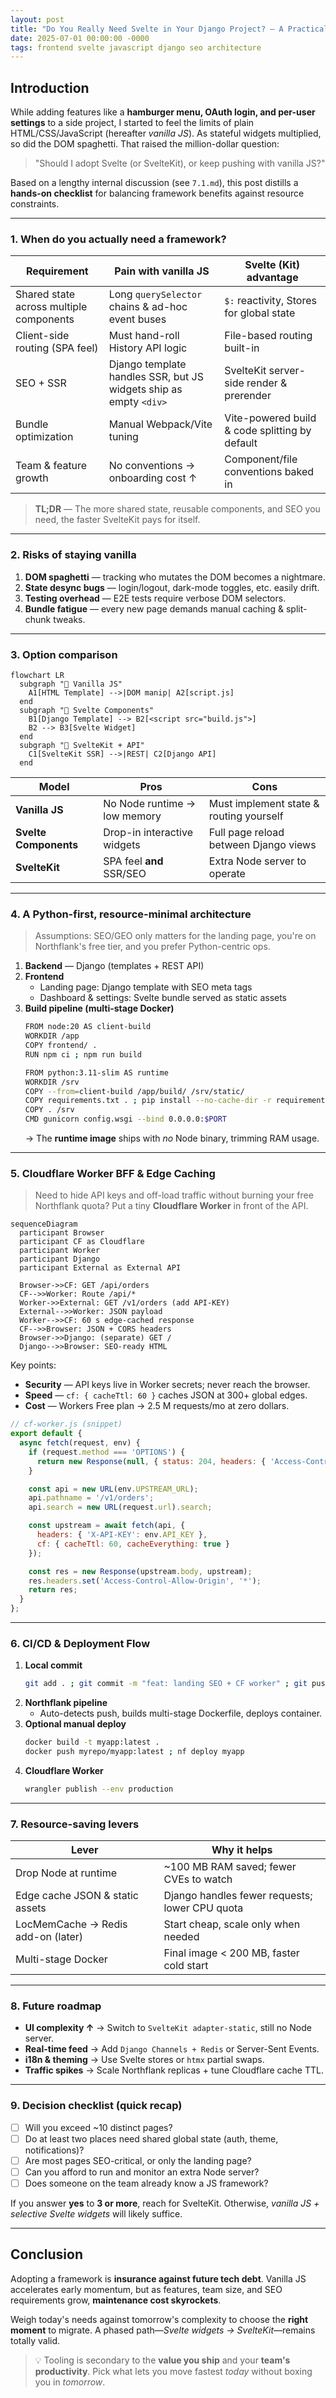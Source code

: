 ```yaml
---
layout: post
title: "Do You Really Need Svelte in Your Django Project? — A Practical Guide to Choosing Between Vanilla JS and Frameworks"
date: 2025-07-01 00:00:00 -0000
tags: frontend svelte javascript django seo architecture
---
```


## Introduction

While adding features like a **hamburger menu, OAuth login, and per-user settings** to a side project, I started to feel the limits of plain HTML/CSS/JavaScript (hereafter *vanilla JS*). As stateful widgets multiplied, so did the DOM spaghetti. That raised the million-dollar question:

> "Should I adopt Svelte (or SvelteKit), or keep pushing with vanilla JS?"

Based on a lengthy internal discussion (see `7.1.md`), this post distills a **hands-on checklist** for balancing framework benefits against resource constraints.

---

### 1. When do you actually need a framework?

| Requirement | Pain with vanilla JS | Svelte (Kit) advantage |
|-------------|----------------------|------------------------|
| Shared state across multiple components | Long `querySelector` chains & ad-hoc event buses | `$:` reactivity, Stores for global state |
| Client-side routing (SPA feel) | Must hand-roll History API logic | File-based routing built-in |
| SEO + SSR | Django template handles SSR, but JS widgets ship as empty `<div>` | SvelteKit server-side render & prerender |
| Bundle optimization | Manual Webpack/Vite tuning | Vite-powered build & code splitting by default |
| Team & feature growth | No conventions → onboarding cost ↑ | Component/file conventions baked in |

> **TL;DR** — The more shared state, reusable components, and SEO you need, the faster SvelteKit pays for itself.

---

### 2. Risks of staying vanilla

1. **DOM spaghetti** — tracking who mutates the DOM becomes a nightmare.
2. **State desync bugs** — login/logout, dark-mode toggles, etc. easily drift.
3. **Testing overhead** — E2E tests require verbose DOM selectors.
4. **Bundle fatigue** — every new page demands manual caching & split-chunk tweaks.

---

### 3. Option comparison

```mermaid
flowchart LR
  subgraph "👟 Vanilla JS"
    A1[HTML Template] -->|DOM manip| A2[script.js]
  end
  subgraph "🧩 Svelte Components"
    B1[Django Template] --> B2[<script src="build.js">]
    B2 --> B3[Svelte Widget]
  end
  subgraph "🚀 SvelteKit + API"
    C1[SvelteKit SSR] -->|REST| C2[Django API]
  end
```

| Model | Pros | Cons |
|-------|------|------|
| **Vanilla JS** | No Node runtime → low memory | Must implement state & routing yourself |
| **Svelte Components** | Drop-in interactive widgets | Full page reload between Django views |
| **SvelteKit** | SPA feel **and** SSR/SEO | Extra Node server to operate |

---

### 4. A Python-first, resource-minimal architecture

> Assumptions: SEO/GEO only matters for the landing page, you're on Northflank's free tier, and you prefer Python-centric ops.

1. **Backend** — Django (templates + REST API)
2. **Frontend**
   * Landing page: Django template with SEO meta tags
   * Dashboard & settings: Svelte bundle served as static assets
3. **Build pipeline (multi-stage Docker)**
   ```bash
   FROM node:20 AS client-build
   WORKDIR /app
   COPY frontend/ .
   RUN npm ci ; npm run build

   FROM python:3.11-slim AS runtime
   WORKDIR /srv
   COPY --from=client-build /app/build/ /srv/static/
   COPY requirements.txt . ; pip install --no-cache-dir -r requirements.txt
   COPY . /srv
   CMD gunicorn config.wsgi --bind 0.0.0.0:$PORT
   ```
   → The **runtime image** ships with *no* Node binary, trimming RAM usage.

---

### 5. Cloudflare Worker BFF & Edge Caching

> Need to hide API keys and off-load traffic without burning your free Northflank quota? Put a tiny **Cloudflare Worker** in front of the API.

```mermaid
sequenceDiagram
  participant Browser
  participant CF as Cloudflare
  participant Worker
  participant Django
  participant External as External API

  Browser->>CF: GET /api/orders
  CF-->>Worker: Route /api/*
  Worker->>External: GET /v1/orders (add API-KEY)
  External-->>Worker: JSON payload
  Worker-->>CF: 60 s edge-cached response
  CF-->>Browser: JSON + CORS headers
  Browser->>Django: (separate) GET /
  Django-->>Browser: SEO-ready HTML
```

Key points:

* **Security** — API keys live in Worker secrets; never reach the browser.
* **Speed** — `cf: { cacheTtl: 60 }` caches JSON at 300+ global edges.
* **Cost** — Workers Free plan → 2.5 M requests/mo at zero dollars.

```js
// cf-worker.js (snippet)
export default {
  async fetch(request, env) {
    if (request.method === 'OPTIONS') {
      return new Response(null, { status: 204, headers: { 'Access-Control-Allow-Origin': '*', ... } });
    }

    const api = new URL(env.UPSTREAM_URL);
    api.pathname = '/v1/orders';
    api.search = new URL(request.url).search;

    const upstream = await fetch(api, {
      headers: { 'X-API-KEY': env.API_KEY },
      cf: { cacheTtl: 60, cacheEverything: true }
    });

    const res = new Response(upstream.body, upstream);
    res.headers.set('Access-Control-Allow-Origin', '*');
    return res;
  }
};
```

---

### 6. CI/CD & Deployment Flow

1. **Local commit**
   ```bash
   git add . ; git commit -m "feat: landing SEO + CF worker" ; git push origin develop
   ```
2. **Northflank pipeline**
   * Auto-detects push, builds multi-stage Dockerfile, deploys container.
3. **Optional manual deploy**
   ```bash
   docker build -t myapp:latest .
   docker push myrepo/myapp:latest ; nf deploy myapp
   ```
4. **Cloudflare Worker**
   ```bash
   wrangler publish --env production
   ```

---

### 7. Resource-saving levers

| Lever | Why it helps |
|-------|--------------|
| Drop Node at runtime | ~100 MB RAM saved; fewer CVEs to watch |
| Edge cache JSON & static assets | Django handles fewer requests; lower CPU quota |
| LocMemCache → Redis add-on (later) | Start cheap, scale only when needed |
| Multi-stage Docker | Final image < 200 MB, faster cold start |

---

### 8. Future roadmap

* **UI complexity ↑** → Switch to `SvelteKit adapter-static`, still no Node server.
* **Real-time feed** → Add `Django Channels + Redis` or Server-Sent Events.
* **i18n & theming** → Use Svelte stores or `htmx` partial swaps.
* **Traffic spikes** → Scale Northflank replicas + tune Cloudflare cache TTL.

---

### 9. Decision checklist (quick recap)

- [ ] Will you exceed ~10 distinct pages?
- [ ] Do at least two places need shared global state (auth, theme, notifications)?
- [ ] Are most pages SEO-critical, or only the landing page?
- [ ] Can you afford to run and monitor an extra Node server?
- [ ] Does someone on the team already know a JS framework?

If you answer **yes** to **3 or more**, reach for SvelteKit. Otherwise, *vanilla JS + selective Svelte widgets* will likely suffice.

---

## Conclusion

Adopting a framework is **insurance against future tech debt**. Vanilla JS accelerates early momentum, but as features, team size, and SEO requirements grow, **maintenance cost skyrockets**.

Weigh today's needs against tomorrow's complexity to choose the **right moment** to migrate. A phased path—*Svelte widgets → SvelteKit*—remains totally valid.

> 💡 Tooling is secondary to the **value you ship** and your **team's productivity**. Pick what lets you move fastest *today* without boxing you in *tomorrow*. 